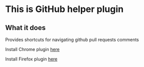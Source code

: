 # This is GitHub helper plugin

## What it does

Provides shortcuts for navigating github pull requests comments

Install Chrome plugin [here](https://chrome.google.com/webstore/detail/github-helper-plugin/pgkfaceobinfopefneehgalbmnmbgfge)

Install Firefox plugin [here](https://addons.mozilla.org/en-US/firefox/addon/github-helper-plugin/)
